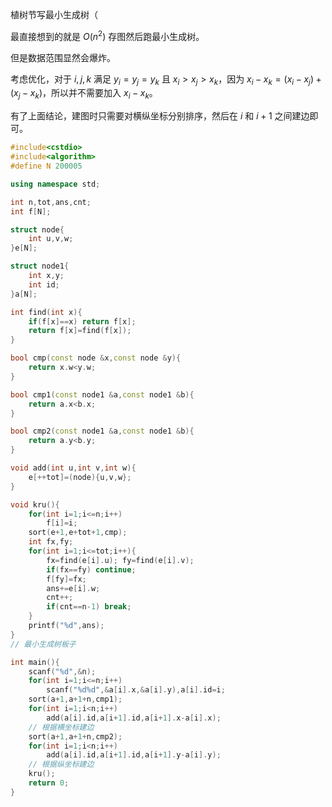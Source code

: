 植树节写最小生成树（

最直接想到的就是 $O(n^2)$ 存图然后跑最小生成树。

但是数据范围显然会爆炸。

考虑优化，对于 $i,j,k$ 满足 $y_i=y_j=y_k$ 且 $x_i>x_j>x_k$，因为 $x_i-x_k=(x_i-x_j)+(x_j-x_k)$，所以并不需要加入 $x_i-x_k$。

有了上面结论，建图时只需要对横纵坐标分别排序，然后在 $i$ 和 $i+1$ 之间建边即可。

```cpp
#include<cstdio>
#include<algorithm>
#define N 200005

using namespace std;

int n,tot,ans,cnt;
int f[N];

struct node{
	int u,v,w;
}e[N];

struct node1{
	int x,y;
	int id;
}a[N];

int find(int x){
	if(f[x]==x) return f[x];
	return f[x]=find(f[x]);
}

bool cmp(const node &x,const node &y){
	return x.w<y.w;
}

bool cmp1(const node1 &a,const node1 &b){
	return a.x<b.x;
}

bool cmp2(const node1 &a,const node1 &b){
	return a.y<b.y;
}

void add(int u,int v,int w){
	e[++tot]=(node){u,v,w};
}

void kru(){
	for(int i=1;i<=n;i++)
		f[i]=i;
	sort(e+1,e+tot+1,cmp);
	int fx,fy;
	for(int i=1;i<=tot;i++){
		fx=find(e[i].u); fy=find(e[i].v);
		if(fx==fy) continue;
		f[fy]=fx;
		ans+=e[i].w;
		cnt++;
		if(cnt==n-1) break;
	}
	printf("%d",ans);
}
// 最小生成树板子 

int main(){
	scanf("%d",&n);
	for(int i=1;i<=n;i++)
		scanf("%d%d",&a[i].x,&a[i].y),a[i].id=i;
	sort(a+1,a+1+n,cmp1);
	for(int i=1;i<n;i++)
		add(a[i].id,a[i+1].id,a[i+1].x-a[i].x);
	// 根据横坐标建边 
	sort(a+1,a+1+n,cmp2);
	for(int i=1;i<n;i++)
		add(a[i].id,a[i+1].id,a[i+1].y-a[i].y);
	// 根据纵坐标建边 
	kru();
	return 0;
} 
```
